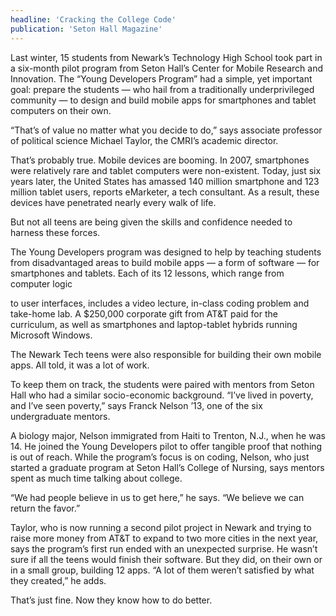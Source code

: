 ```yaml
---
headline: 'Cracking the College Code'
publication: 'Seton Hall Magazine'
---
```


Last winter, 15 students from Newark’s Technology High School took part in
a six-month pilot program from Seton Hall’s Center for Mobile Research and
Innovation. The “Young Developers Program” had a simple, yet important
goal: prepare the students — who hail from a traditionally underprivileged
community — to design and build mobile apps for smartphones and tablet
computers on their own.

“That’s of value no matter what you decide to do,” says associate
professor of political science Michael Taylor, the CMRI’s academic
director.

That’s probably true. Mobile devices are booming. In 2007, smartphones
were relatively rare and tablet computers were non-existent. Today, just
six years later, the United States has amassed 140 million smartphone and
123 million tablet users, reports eMarketer, a tech consultant. As a
result, these devices have penetrated nearly every walk of life.

But not all teens are being given the skills and confidence needed to
harness these forces.

The Young Developers program was designed to help by teaching students
from disadvantaged areas to build mobile apps — a form of software — for
smartphones and tablets. Each of its 12 lessons, which range from computer
logic

to user interfaces, includes a video lecture, in-class coding problem and
take-home lab. A \$250,000 corporate gift from AT&T paid for the
curriculum, as well as smartphones and laptop-tablet hybrids running
Microsoft Windows.

The Newark Tech teens were also responsible for building their own mobile
apps. All told, it was a lot of work.

To keep them on track, the students were paired with mentors from Seton
Hall who had a similar socio-economic background. “I’ve lived in poverty,
and I’ve seen poverty,” says Franck Nelson ’13, one of the six
undergraduate mentors.

A biology major, Nelson immigrated from Haiti to Trenton, N.J., when he
was 14. He joined the Young Developers pilot to offer tangible proof that
nothing is out of reach. While the program’s focus is on coding, Nelson,
who just started a graduate program at Seton Hall’s College of Nursing,
says mentors spent as much time talking about college.

“We had people believe in us to get here,” he says. “We believe we can
return the favor.”

Taylor, who is now running a second pilot project in Newark and trying to
raise more money from AT&T to expand to two more cities in the next year,
says the program’s first run ended with an unexpected surprise. He wasn’t
sure if all the teens would finish their software. But they did, on their
own or in a small group, building 12 apps. “A lot of them weren’t
satisfied by what they created,” he adds.

That’s just fine. Now they know how to do better.
